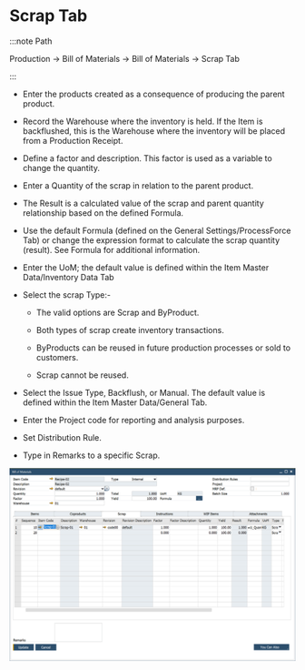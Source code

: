 # Scrap Tab

:::note Path

Production → Bill of Materials → Bill of Materials → Scrap Tab

:::

- Enter the products created as a consequence of producing the parent product.

- Record the Warehouse where the inventory is held. If the Item is backflushed, this is the Warehouse where the inventory will be placed from a Production Receipt.

- Define a factor and description. This factor is used as a variable to change the quantity.

- Enter a Quantity of the scrap in relation to the parent product.

- The Result is a calculated value of the scrap and parent quantity relationship based on the defined Formula.

- Use the default Formula (defined on the General Settings/ProcessForce Tab) or change the expression format to calculate the scrap quantity (result). See Formula for additional information.

- Enter the UoM; the default value is defined within the Item Master Data/Inventory Data Tab

- Select the scrap Type:-
  - The valid options are Scrap and ByProduct.
  
  - Both types of scrap create inventory transactions.
  
  - ByProducts can be reused in future production processes or sold to customers.
  
  - Scrap cannot be reused.

- Select the Issue Type, Backflush, or Manual. The default value is defined within the Item Master Data/General Tab.

- Enter the Project code for reporting and analysis purposes.

- Set Distribution Rule.

- Type in Remarks to a specific Scrap.

![Scrap Tab](./media/bill-of-materials-scrap.png)

